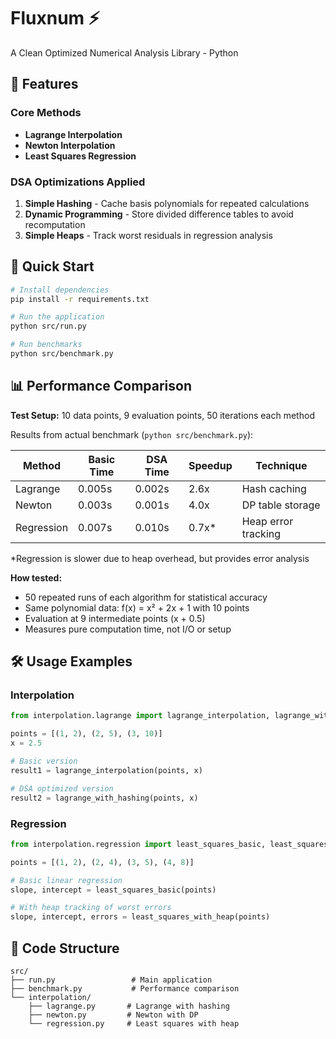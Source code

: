 # Fluxnum ⚡️

A Clean Optimized Numerical Analysis Library - Python

## 🎯 Features

### Core Methods

-   **Lagrange Interpolation**
-   **Newton Interpolation**
-   **Least Squares Regression**

### DSA Optimizations Applied

1. **Simple Hashing** - Cache basis polynomials for repeated calculations
2. **Dynamic Programming** - Store divided difference tables to avoid recomputation
3. **Simple Heaps** - Track worst residuals in regression analysis

## 🚀 Quick Start

```bash
# Install dependencies
pip install -r requirements.txt

# Run the application
python src/run.py

# Run benchmarks
python src/benchmark.py
```

## 📊 Performance Comparison

**Test Setup:** 10 data points, 9 evaluation points, 50 iterations each method

Results from actual benchmark (`python src/benchmark.py`):

| Method     | Basic Time | DSA Time | Speedup | Technique           |
| ---------- | ---------- | -------- | ------- | ------------------- |
| Lagrange   | 0.005s     | 0.002s   | 2.6x    | Hash caching        |
| Newton     | 0.003s     | 0.001s   | 4.0x    | DP table storage    |
| Regression | 0.007s     | 0.010s   | 0.7x\*  | Heap error tracking |

\*Regression is slower due to heap overhead, but provides error analysis

**How tested:**

-   50 repeated runs of each algorithm for statistical accuracy
-   Same polynomial data: f(x) = x² + 2x + 1 with 10 points
-   Evaluation at 9 intermediate points (x + 0.5)
-   Measures pure computation time, not I/O or setup

## 🛠 Usage Examples

### Interpolation

```python
from interpolation.lagrange import lagrange_interpolation, lagrange_with_hashing

points = [(1, 2), (2, 5), (3, 10)]
x = 2.5

# Basic version
result1 = lagrange_interpolation(points, x)

# DSA optimized version
result2 = lagrange_with_hashing(points, x)
```

### Regression

```python
from interpolation.regression import least_squares_basic, least_squares_with_heap

points = [(1, 2), (2, 4), (3, 5), (4, 8)]

# Basic linear regression
slope, intercept = least_squares_basic(points)

# With heap tracking of worst errors
slope, intercept, errors = least_squares_with_heap(points)
```

## 📁 Code Structure

```
src/
├── run.py                 # Main application
├── benchmark.py           # Performance comparison
└── interpolation/
    ├── lagrange.py       # Lagrange with hashing
    ├── newton.py         # Newton with DP
    └── regression.py     # Least squares with heap
```
